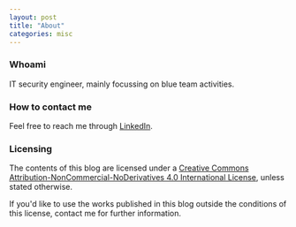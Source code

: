 ```yaml
---
layout: post
title: "About"
categories: misc
---
```


### Whoami

IT security engineer, mainly focussing on blue team activities.

### How to contact me

Feel free to reach me through [LinkedIn](https://www.linkedin.com/in/daherk).

### Licensing

The contents of this blog are licensed under a [Creative Commons Attribution-NonCommercial-NoDerivatives 4.0 International License](https://creativecommons.org/licenses/by-nc-nd/4.0/), unless stated otherwise.

If you'd like to use the works published in this blog outside the conditions of this license, contact me for further information.
